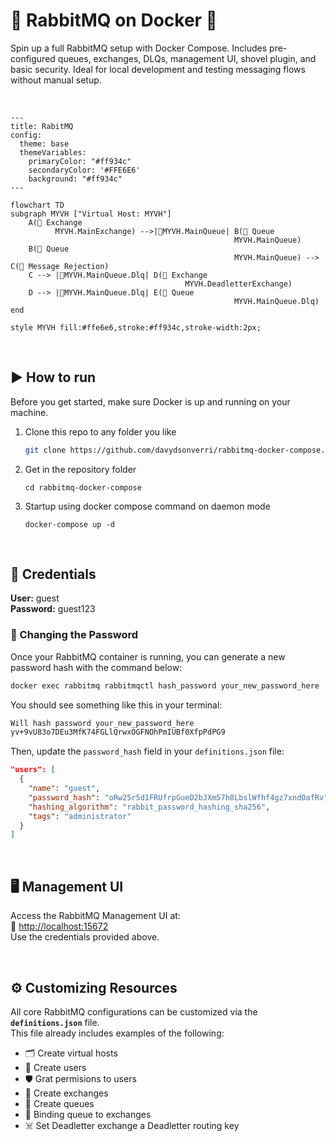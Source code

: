 # 🐇 RabbitMQ on Docker 🐋

Spin up a full RabbitMQ setup with Docker Compose. Includes pre-configured queues, exchanges, DLQs, management UI, shovel plugin, and basic security. Ideal for local development and testing messaging flows without manual setup.

<br/>

```mermaid
---
title: RabitMQ
config:
  theme: base
  themeVariables:
    primaryColor: "#ff934c"
    secondaryColor: '#FFE6E6'
    background: "#ff934c"
---

flowchart TD    
subgraph MYVH ["Virtual Host: MYVH"]
    A(🔀 Exchange
          MYVH.MainExchange) -->|🔑MYVH.MainQueue| B(📩 Queue
                                                  MYVH.MainQueue)    
    B(📩 Queue
                                                  MYVH.MainQueue) --> C(🔴 Message Rejection)
    C --> |🔑MYVH.MainQueue.Dlq| D(🔀 Exchange
                                       MYVH.DeadletterExchange)
    D --> |🔑MYVH.MainQueue.Dlq| E(📩 Queue
                                                  MYVH.MainQueue.Dlq) 
end

style MYVH fill:#ffe6e6,stroke:#ff934c,stroke-width:2px;
```

<br/>

## ▶️ How to run

Before you get started, make sure Docker is up and running on your machine.

1. Clone this repo to any folder you like
   ```sh
   git clone https://github.com/davydsonverri/rabbitmq-docker-compose.git
   ```
2. Get in the repository folder
   ```
   cd rabbitmq-docker-compose
   ```
3. Startup using docker compose command on daemon mode
   ```
   docker-compose up -d
   ```

<br/>

## 🔐 Credentials

**User:** guest  
**Password:** guest123

### 🔁 Changing the Password

Once your RabbitMQ container is running, you can generate a new password hash with the command below:

```sh
docker exec rabbitmq rabbitmqctl hash_password your_new_password_here
```

You should see something like this in your terminal:

```sh
Will hash password your_new_password_here
yv+9vU83o7DEu3MfK74FGLlQrwxOGFNOhPmIUBf0XfpPdPG9   
```

Then, update the `password_hash` field in your `definitions.json` file:

```json
"users": [
  {
    "name": "guest",
    "password_hash": "oRw25r5d1FRUfrpGueD2bJXm57h8LbslWfhf4gz7xndOafRv",
    "hashing_algorithm": "rabbit_password_hashing_sha256",
    "tags": "administrator"
  }
]
```

<br/>

## 🖥️ Management UI

Access the RabbitMQ Management UI at:  
🔗 [http://localhost:15672](http://localhost:15672)  
Use the credentials provided above.

<br/>

## ⚙️ Customizing Resources

All core RabbitMQ configurations can be customized via the **`definitions.json`** file.  
This file already includes examples of the following:

- 🗂️ Create virtual hosts
- 👤 Create users
- 🛡️ Grat permisions to users
- 🔁 Create exchanges
- 📩 Create queues
- 🔗 Binding queue to exchanges
- ☠️ Set Deadletter exchange a Deadletter routing key
